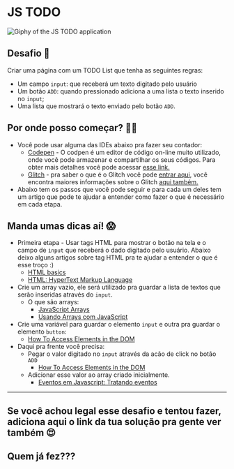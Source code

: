 # JS TODO

![Giphy of the JS TODO application](../../assets/imgs/js-todo.gif)

## Desafio 🎯
Criar uma página com um TODO List que tenha as seguintes regras:
  - Um campo `input`: que receberá um texto digitado pelo usuário
  - Um botão `ADD`: quando pressionado adiciona a uma lista o texto inserido no `input`;
  - Uma lista que mostrará o texto enviado pelo botão `ADD`.


## Por onde posso começar? 💪🏽
- Você pode usar alguma das IDEs abaixo pra fazer seu contador:
  - [Codepen](https://codepen.io/) - O codpen é um editor de código on-line muito utilizado, onde você pode armazenar e compartilhar os seus códigos. Para obter mais detalhes você pode acessar [esse link.](https://blog.codepen.io/2016/02/01/learn-how-the-editor-works-the-editor-tour/)
  - [Glitch](https://glitch.com/) - pra saber o que é o Glitch você pode [entrar aqui](https://medium.com/glitch/what-is-glitch-90cd75e40277), você encontra maiores informações sobre o Glitch [aqui também.](https://medium.com/@glitch)  
- Abaixo tem os passos que você pode seguir e para cada um deles tem um artigo que pode te ajudar a entender como fazer o que é necessário em cada etapa.


## Manda umas dicas aí! 😱
- Primeira etapa -  Usar tags HTML para mostrar o botão na tela e o campo de `input` que receberá o dado digitado pelo usuário. Abaixo deixo alguns artigos sobre tag HTML pra te ajudar a entender o que é esse troço :)  
  - [HTML basics](https://developer.mozilla.org/en-US/docs/Learn/Getting_started_with_the_web/HTML_basics)  
  - [HTML: HyperText Markup Language](https://developer.mozilla.org/en-US/docs/Web/HTML)  
- Crie um array vazio, ele será utilizado pra guardar a lista de textos que serão inseridas através do `input`.   
  - O que são arrays:
    - [JavaScript Arrays](https://www.devmedia.com.br/javascript-arrays/4079)
    - [Usando Arrays com JavaScript](https://crisgon.github.io/posts/Usando-Arrays-com-JavaScript/)
- Crie uma variável para guardar o elemento `input` e outra pra guardar o elemento `button`:  
  - [How To Access Elements in the DOM ](https://www.digitalocean.com/community/tutorials/how-to-access-elements-in-the-dom)  
- Daqui pra frente você precisa: 
  - Pegar o valor digitado no `input` através da acão de click no botão `ADD`
    - [How To Access Elements in the DOM ](https://www.digitalocean.com/community/tutorials/how-to-access-elements-in-the-dom)
  - Adicionar esse valor ao array criado inicialmente.
    - [Eventos em Javascript: Tratando eventos](http://www.linhadecodigo.com.br/artigo/3617/eventos-em-javascript-tratando-eventos.aspx)
  
---

## Se você achou legal esse desafio e tentou fazer, adiciona aqui o link da tua solução pra gente ver também 😍

## Quem já fez???
